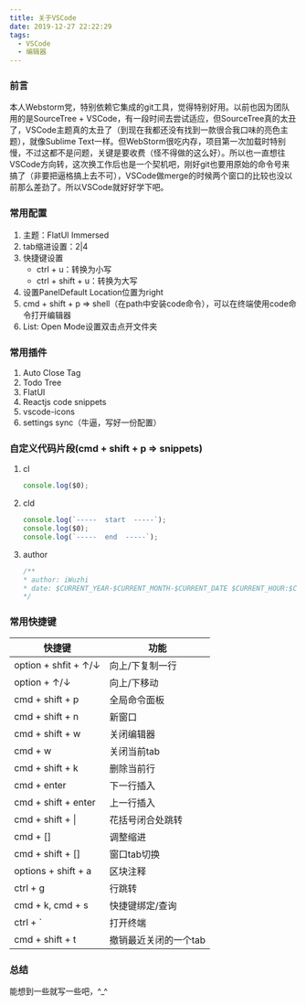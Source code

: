 ```yaml
---
title: 关于VSCode
date: 2019-12-27 22:22:29
tags:
  - VSCode
  - 编辑器
---
```


### 前言

本人Webstorm党，特别依赖它集成的git工具，觉得特别好用。以前也因为团队用的是SourceTree + VSCode，有一段时间去尝试适应，但SourceTree真的太丑了，VSCode主题真的太丑了（到现在我都还没有找到一款很合我口味的亮色主题），就像Sublime Text一样。但WebStorm很吃内存，项目第一次加载时特别慢，不过这都不是问题，关键是要收费（怪不得做的这么好）。所以也一直想往VSCode方向转，这次换工作后也是一个契机吧，刚好git也要用原始的命令号来搞了（非要把逼格搞上去不可），VSCode做merge的时候两个窗口的比较也没以前那么差劲了。所以VSCode就好好学下吧。

### 常用配置

1. 主题：FlatUI Immersed
2. tab缩进设置：2|4
3. 快捷键设置
   * ctrl + u：转换为小写
   * ctrl + shift + u：转换为大写
4. 设置PanelDefault Location位置为right
5. cmd + shift + p => shell（在path中安装code命令），可以在终端使用code命令打开编辑器
6. List: Open Mode设置双击点开文件夹

### 常用插件

1. Auto Close Tag
2. Todo Tree
3. FlatUI
4. Reactjs code snippets
5. vscode-icons
6. settings sync（牛逼，写好一份配置）



### 自定义代码片段(cmd + shift + p => snippets)

1. cl

   ```javascript
   console.log($0);
   ```

   

2. cld

   ```javascript
   console.log(`-----  start  -----`);
   console.log($0);
   console.log(`-----  end  -----`);
   ```

3. author

   ```javascript
   /**
   * author: iWuzhi
   * date: $CURRENT_YEAR-$CURRENT_MONTH-$CURRENT_DATE $CURRENT_HOUR:$CURRENT_MINUTE:$CURRENT_SECOND
   */
   ```

### 常用快捷键

| 快捷键               | 功能                  |
| -------------------- | --------------------- |
| option + shfit + ↑/↓ | 向上/下复制一行       |
| option + ↑/↓         | 向上/下移动           |
| cmd + shift + p      | 全局命令面板          |
| cmd + shift + n      | 新窗口                |
| cmd + shift + w      | 关闭编辑器            |
| cmd + w              | 关闭当前tab           |
| cmd + shift + k      | 删除当前行            |
| cmd + enter          | 下一行插入            |
| cmd + shift + enter  | 上一行插入            |
| cmd + shift + \|     | 花括号闭合处跳转      |
| cmd + []             | 调整缩进              |
| cmd + shift + []     | 窗口tab切换           |
| options + shift + a  | 区块注释              |
| ctrl + g             | 行跳转                |
| cmd + k, cmd + s     | 快捷键绑定/查询       |
| ctrl + `             | 打开终端              |
| cmd + shift + t      | 撤销最近关闭的一个tab |



### 总结

能想到一些就写一些吧，^_^